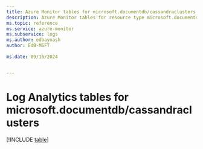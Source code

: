 ```yaml
---
title: Azure Monitor tables for microsoft.documentdb/cassandraclusters
description: Azure Monitor tables for resource type microsoft.documentdb/cassandraclusters
ms.topic: reference
ms.service: azure-monitor
ms.subservice: logs
ms.author: edbaynash
author: EdB-MSFT
   
ms.date: 09/16/2024


---
```


# Log Analytics tables for microsoft.documentdb/cassandraclusters  

[!INCLUDE [table](~/reusable-content/ce-skilling/azure/includes/azure-monitor/reference/tables/microsoft-documentdb_cassandraclusters-include.md)]

